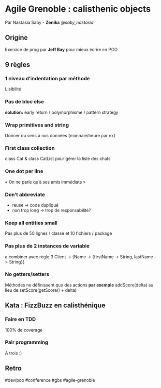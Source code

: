 # Agile Grenoble : calisthenic objects
Par Nastasia Saby - **Zenika** 
_@saby_nastasia_

## Origine
Exercice de prog par **Jeff Bay** pour mieux écrire en POO

## 9 règles
### 1 niveau d’indentation par méthode
Lisibilité
### Pas de bloc else
**solution:** early return / polymorphisme / pattern strategy
### Wrap primitives and string
Donner du sens à nos données (monnaie/heure par ex)
### First class collection
class Cat & class CatList pour gérer la liste des chats
### One dot per line
« On ne parle qu’à ses amis immédiats »
### Don’t abbreviate
* reuse -> code dupliqué
* non trop long -> trop de responsabilité?
### Keep all entities small
Pas plus de 50 lignes / classe et 10 fichiers / package
### Pas plus de 2 instances de variable
à combiner avec règle 3
Client -> {Name -> {firstName -> String, lastName -> String}}
### No getters/setters
Méthodes ne définissent que des actions
**par exemple** addScore(delta) au lieu de setScore(getScore() + delta)

## Kata : FizzBuzz en calisthénique
### Faire en TDD
100% de coverage
### Pair programming 
A trois :)
## Retro


#dev/poo #conference #gbs #agile-grenoble